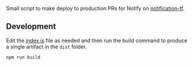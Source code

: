 Small script to make deploy to production PRs for Notify on [notification-tf](https://github.com/cds-snc/notification-tf).

## Development

Edit the [index.js](index.js) file as needed and then run the build command to produce a single artifact in the `dist` folder.

```
npm run build
```
